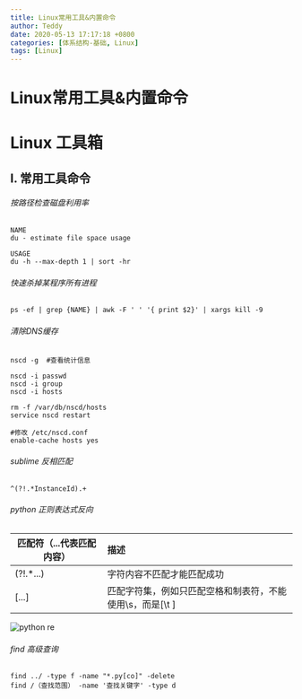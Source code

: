 ```yaml
---
title: Linux常用工具&内置命令
author: Teddy
date: 2020-05-13 17:17:18 +0800
categories: [体系结构-基础, Linux]
tags: [Linux]
---
```


# Linux常用工具&内置命令

# Linux 工具箱

## I. 常用工具命令

###### 按路径检查磁盘利用率

```
NAME
du - estimate file space usage

USAGE
du -h --max-depth 1 | sort -hr
```



###### 快速杀掉某程序所有进程

```
ps -ef | grep {NAME} | awk -F ' ' '{ print $2}' | xargs kill -9
```



###### 清除DNS缓存

```
nscd -g  #查看统计信息

nscd -i passwd
nscd -i group
nscd -i hosts

rm -f /var/db/nscd/hosts
service nscd restart

#修改 /etc/nscd.conf
enable-cache hosts yes
```



###### sublime 反相匹配    

```
^(?!.*InstanceId).+
```



###### python 正则表达式反向

| 匹配符（...代表匹配内容） | 描述                                                      |
| ------------------------- | :-------------------------------------------------------- |
| (?!.*...)                 | 字符内容不匹配才能匹配成功                                |
| [...]                     | 匹配字符集，例如只匹配空格和制表符，不能使用\s，而是[\t ] |

![python re]()



###### find 高级查询

```
find ../ -type f -name "*.py[co]" -delete
find /（查找范围） -name '查找关键字' -type d
```
